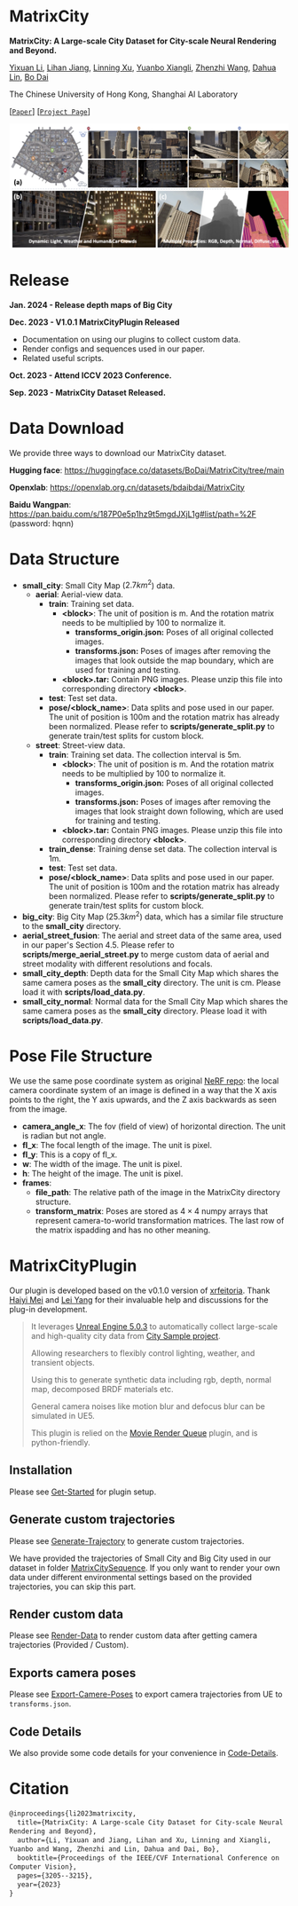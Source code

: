 # MatrixCity
**MatrixCity: A Large-scale City Dataset for City-scale Neural Rendering and Beyond.**

[Yixuan Li](https://yixuanli98.github.io/), [Lihan Jiang](https://jianglh-whu.github.io/), [Linning Xu](https://eveneveno.github.io/lnxu/), [Yuanbo Xiangli](https://kam1107.github.io/), [Zhenzhi Wang](https://zhenzhiwang.github.io/), [Dahua Lin](http://dahua.site/), [Bo Dai](https://daibo.info/)

The Chinese University of Hong Kong, Shanghai AI Laboratory

[[`Paper`](https://arxiv.org/abs/2309.16553)] 
[[`Project Page`](https://city-super.github.io/matrixcity/)]

![teaser](figures/teaser.png)

# Release

**Jan. 2024 - Release depth maps of Big City**

**Dec. 2023 - V1.0.1 MatrixCityPlugin Released**
- Documentation on using our plugins to collect custom data. 
- Render configs and sequences used in our paper.
- Related useful scripts.

**Oct. 2023 - Attend ICCV 2023 Conference.**

**Sep. 2023 - MatrixCity Dataset Released.**

# Data Download

We provide three ways to download our MatrixCity dataset.

**Hugging face**: https://huggingface.co/datasets/BoDai/MatrixCity/tree/main

**Openxlab**: https://openxlab.org.cn/datasets/bdaibdai/MatrixCity

**Baidu Wangpan**: https://pan.baidu.com/s/187P0e5p1hz9t5mgdJXjL1g#list/path=%2F (password: hqnn)

# Data Structure

- **small_city**: Small City Map ($2.7km^2$) data.
  - **aerial**: Aerial-view data.
    - **train**: Training set data.
      - **\<block\>**: The unit of position is m. And the rotation matrix needs to be multiplied by 100 to normalize it. 
        - **transforms_origin.json:** Poses of all original collected images.
        - **transforms.json:** Poses of images after removing the images that look outside the map boundary, which are used for training and testing.
      - **\<block\>.tar:** Contain PNG images. Please unzip this file into corresponding directory **\<block\>**.
    - **test**:  Test set data.
    - **pose/<block_name>**: Data splits and pose used in our paper. The unit of position is 100m and the rotation matrix has already been normalized. Please refer to **scripts/generate\_split.py** to generate train/test splits for custom block.
  - **street**: Street-view data.
    - **train**: Training set data. The collection interval is 5m.
      - **\<block\>**: The unit of position is m. And the rotation matrix needs to be multiplied by 100 to normalize it.
        - **transforms_origin.json:** Poses of all original collected images.
        - **transforms.json:** Poses of images after removing the images that look straight down following, which are used for training and testing.
      - **\<block\>.tar:** Contain PNG images. Please unzip this file into corresponding directory **\<block\>**.
    - **train_dense**: Training dense set data. The collection interval is 1m.
    - **test**:  Test set data.
    - **pose/\<block_name\>**: Data splits and pose used in our paper. The unit of position is 100m and the rotation matrix has already been normalized. Please refer to **scripts/generate\_split.py** to generate train/test splits for custom block.
- **big_city**: Big City Map ($25.3km^2$) data, which has a similar file structure to the **small_city** directory.
- **aerial_street_fusion**: The aerial and street data of the same area, used in our paper's Section 4.5. Please refer to **scripts/merge\_aerial\_street.py** to merge custom data of aerial and street modality with different resolutions and focals.
- **small_city_depth**: Depth data for the Small City Map which shares the same camera poses as the **small_city** directory. The unit is cm. Please load it with **scripts/load_data.py**.
- **small_city_normal**: Normal data for the Small City Map which shares the same camera poses as the **small_city** directory. Please load it with **scripts/load_data.py**.

# Pose File Structure

We use the same pose coordinate system as original [NeRF repo](https://github.com/bmild/nerf): the local camera coordinate system of an image is defined in a way that the X axis points to the right, the Y axis upwards, and the Z axis backwards as seen from the image.

- **camera_angle_x**: The fov (field of view) of horizontal direction. The unit is radian but not angle.
- **fl_x**: The focal length of the image. The unit is pixel.
- **fl_y**: This is a copy of fl_x.
- **w**: The width of the image. The unit is pixel.
- **h**: The height of the image. The unit is pixel.
- **frames**:
  - **file_path**: The relative path of the image in the MatrixCity directory structure.
  - **transform_matrix**: Poses are stored as $4 \times 4$ numpy arrays that represent camera-to-world transformation matrices. The last row of the matrix is ​​padding and has no other meaning.

# MatrixCityPlugin
Our plugin is developed based on the v0.1.0 version of [xrfeitoria](https://github.com/openxrlab/xrfeitoria/tree/v0.1.0). Thank [Haiyi Mei](https://haiyi-mei.com/) and [Lei Yang](https://scholar.google.com.hk/citations?user=jZH2IPYAAAAJ&hl=en) for
their invaluable help and discussions for the plug-in development.
> It leverages [Unreal Engine 5.0.3](https://www.unrealengine.com/) to automatically collect large-scale and high-quality city data from [City Sample project](https://www.unrealengine.com/marketplace/product/city-sample).
>
> Allowing researchers to flexibly control lighting, weather, and transient objects.
>
> Using this to generate synthetic data including rgb, depth, normal map, decomposed BRDF materials etc.
>
> General camera noises like motion blur and defocus blur can be simulated in UE5.
>
> This plugin is relied on the [Movie Render Queue](https://docs.unrealengine.com/5.0/en-US/render-cinematics-in-unreal-engine/) plugin, and is python-friendly.

## Installation

Please see [Get-Started](MatrixCityPlugin/docs/Get-Started.md) for plugin setup.

##  Generate custom trajectories

Please see [Generate-Trajectory](MatrixCityPlugin/docs/Generate-Trajectory.md) to generate custom trajectories.

 We have provided the trajectories of Small City and Big City used in our dataset in folder [MatrixCitySequence](MatrixCitySequence). If you only want to render your own data under different environmental settings based on the provided trajectories, you can skip this part. 

## Render custom data

Please see [Render-Data](MatrixCityPlugin/docs/Render-Data.md) to render custom data after getting camera trajectories (Provided / Custom).

## Exports camera poses

Please see [Export-Camere-Poses](MatrixCityPlugin/docs/Export-Camere-Poses.md) to export camera trajectories from UE to `transforms.json`.

## Code Details

We also provide some code details for your convenience in [Code-Details](MatrixCityPlugin/docs/Code-Details.md).

# Citation

```
@inproceedings{li2023matrixcity,
  title={MatrixCity: A Large-scale City Dataset for City-scale Neural Rendering and Beyond},
  author={Li, Yixuan and Jiang, Lihan and Xu, Linning and Xiangli, Yuanbo and Wang, Zhenzhi and Lin, Dahua and Dai, Bo},
  booktitle={Proceedings of the IEEE/CVF International Conference on Computer Vision},
  pages={3205--3215},
  year={2023}
}
```
